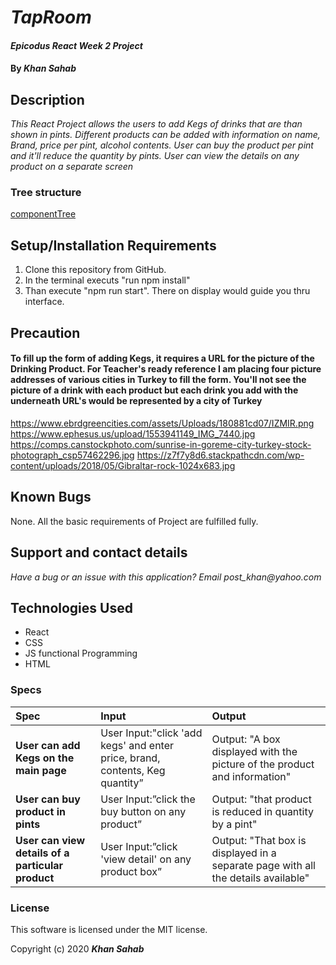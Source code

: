 # _TapRoom_

#### _Epicodus React Week 2 Project_

#### By _**Khan Sahab**_

## Description

_This React Project allows the users to add Kegs of drinks that are than shown in pints. Different products can be added with information on name, Brand, price per pint, alcohol contents. User can buy the product per pint and it'll reduce the quantity by pints. User can view the details on any product on a separate screen_

### Tree structure

[componentTree](./taproom.jpg)




## Setup/Installation Requirements

1. Clone this repository from GitHub.
2. In the terminal executs "run npm install"
3. Than execute "npm run start". There on display would guide you thru interface.

## Precaution 
#### To fill up the form of adding Kegs, it requires a URL for the picture of the Drinking Product. For Teacher's ready reference I am placing four picture addresses of various cities in Turkey to fill the form. You'll not see the picture of a drink with each product but each drink you add with the underneath URL's would be represented by a city of Turkey

https://www.ebrdgreencities.com/assets/Uploads/180881cd07/IZMIR.png
https://www.ephesus.us/upload/1553941149_IMG_7440.jpg
https://comps.canstockphoto.com/sunrise-in-goreme-city-turkey-stock-photograph_csp57462296.jpg
https://z7f7y8d6.stackpathcdn.com/wp-content/uploads/2018/05/Gibraltar-rock-1024x683.jpg

## Known Bugs

None. All the basic requirements of Project are fulfilled fully.
 
## Support and contact details

_Have a bug or an issue with this application? Email post_khan@yahoo.com_

## Technologies Used

* React
* CSS
* JS functional Programming
* HTML

### Specs
| Spec | Input | Output |
| :------------- | :------------- | :------------- |
| **User can add Kegs on the main page** | User Input:"click 'add kegs' and enter price, brand, contents, Keg quantity” | Output: "A box displayed with the picture of the product and information" |
| **User can buy product in pints** | User Input:”click the buy button on any product” | Output: "that product is reduced in quantity by a pint" |
| **User can view details of a particular product** | User Input:”click 'view detail' on any product box” | Output: "That box is displayed in a separate page with all the details available" |


### License

This software is licensed under the MIT license.

Copyright (c) 2020 **_Khan Sahab_**